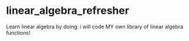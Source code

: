 # linear_algebra_refresher
Learn linear algebra by doing: i will code MY own library of linear algebra functions!
